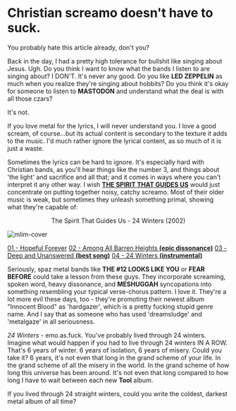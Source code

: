 # Christian screamo doesn't have to suck.

You probably hate this article already, don't you?

Back in the day, I had a pretty high tolerance for bullshit like singing about Jesus. Ugh. Do you think I want to know what the bands I listen to are singing about? I DON'T. It's never any good. Do you like **LED ZEPPELIN** as much when you realize they're singing about hobbits? Do you think it's okay for someone to listen to **MASTODON** and understand what the deal is with all those czars?

It's not.

If you love metal for the lyrics, I will never understand you. I love a good scream, of course...but its actual content is secondary to the texture it adds to the music. I'd much rather ignore the lyrical content, as so much of it is just a waste.

Sometimes the lyrics can be hard to ignore. It's especially hard with Christian bands, as you'll hear things like the number 3, and things about 'the light' and sacrifice and all that; and it comes in ways where you can't interpret it any other way. I wish **[THE SPIRIT THAT GUIDES US](http://www.tstgu.com/index2.html)** would just concentrate on putting together noisy, catchy screamo. Most of their older music is weak, but sometimes they unleash something primal, showing what they're capable of:

<p style="text-align: center;">The Spirit That Guides Us - 24 Winters (2002)</p>

![mlim-cover](/content/images/tstgu-24-winters.jpg "The Spirit That Guides Us - 24 Winters (2002)")

[01 - Hopeful Forever](../static/mp3/01-hopeful-forever.mp3)
[02 - Among All Barren Heights **(epic dissonance)**](../static/mp3/02-Among-all-barren-heights.mp3)
[03 - Deep and Unanswered **(best song)**](../static/mp3/03-deep-and-unanswered.mp3)
[04 - 24 Winters **(instrumental)**](../static/mp3/04-24-winters.mp3)

Seriously, spaz metal bands like **THE #12 LOOKS LIKE YOU** or **FEAR BEFORE** could take a lesson from these guys. They incorporate screaming, spoken word, heavy dissonance, and **MESHUGGAH** syncopations into something resembling your typical verse-chorus pattern. I love it. They're a lot more evil these days, too - they're promoting their newest album "Innocent Blood" as 'hardgazer', which is a pretty fucking stupid genre name. And I say that as someone who has used 'dreamsludge' and 'metalgaze' in all seriousness.

_24 Winters_ - emo.as.fuck. You've probably lived through 24 winters. Imagine what would happen if you had to live through 24 winters IN A ROW. That's 6 years of winter. 6 years of isolation, 6 years of misery. Could you take it? 6 years, it's not even that long in the grand scheme of your life. In the grand scheme of all the misery in the world. In the grand scheme of how long this universe has been around. It's not even that long compared to how long I have to wait between each new **Tool** album.

If you lived through 24 straight winters, could you write the coldest, darkest metal album of all time?
